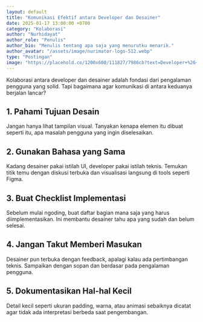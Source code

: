 ```yaml
---
layout: default
title: "Komunikasi Efektif antara Developer dan Desainer"
date: 2025-01-17 13:00:00 +0700
category: "Kolaborasi"
author: "Nurhidayat"
author_role: "Penulis"
author_bio: "Menulis tentang apa saja yang menurutku menarik."
author_avatar: "/assets/image/nurimator-logo-512.webp"
type: "Postingan"
image: "https://placehold.co/1200x600/111827/7986cb?text=Developer+%26+Desainer"
---
```


Kolaborasi antara developer dan desainer adalah fondasi dari pengalaman pengguna yang solid. Tapi bagaimana agar komunikasi di antara keduanya berjalan lancar?

## 1. Pahami Tujuan Desain

Jangan hanya lihat tampilan visual. Tanyakan kenapa elemen itu dibuat seperti itu, apa masalah pengguna yang ingin diselesaikan.

## 2. Gunakan Bahasa yang Sama

Kadang desainer pakai istilah UI, developer pakai istilah teknis. Temukan titik temu dengan diskusi terbuka dan visualisasi langsung di tools seperti Figma.

## 3. Buat Checklist Implementasi

Sebelum mulai ngoding, buat daftar bagian mana saja yang harus diimplementasikan. Ini membantu desainer tahu apa yang sudah dan belum selesai.

## 4. Jangan Takut Memberi Masukan

Desainer pun terbuka dengan feedback, apalagi kalau ada pertimbangan teknis. Sampaikan dengan sopan dan berdasar pada pengalaman pengguna.

## 5. Dokumentasikan Hal-hal Kecil

Detail kecil seperti ukuran padding, warna, atau animasi sebaiknya dicatat agar tidak ada interpretasi berbeda saat pengembangan.
